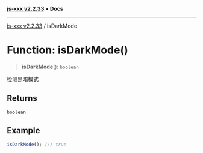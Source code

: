 [**js-xxx v2.2.33**](../README.md) • **Docs**

***

[js-xxx v2.2.33](../README.md) / isDarkMode

# Function: isDarkMode()

> **isDarkMode**(): `boolean`

检测黑暗模式

## Returns

`boolean`

## Example

```ts
isDarkMode(); /// true
```

